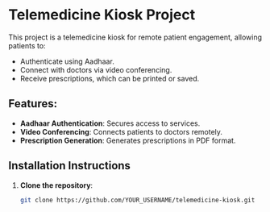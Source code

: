 # Telemedicine Kiosk Project

This project is a telemedicine kiosk for remote patient engagement, allowing patients to:
- Authenticate using Aadhaar.
- Connect with doctors via video conferencing.
- Receive prescriptions, which can be printed or saved.

## Features:
- **Aadhaar Authentication**: Secures access to services.
- **Video Conferencing**: Connects patients to doctors remotely.
- **Prescription Generation**: Generates prescriptions in PDF format.

## Installation Instructions

1. **Clone the repository**:
   ```bash
   git clone https://github.com/YOUR_USERNAME/telemedicine-kiosk.git
